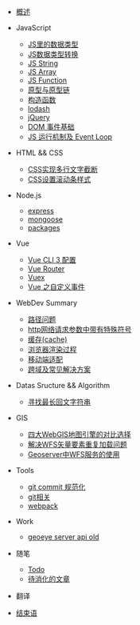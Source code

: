 <!-- docs/_sidebar.md -->

* [概述](README.md)

* JavaScript
  * [JS里的数据类型](javascript/JS里的数据类型.md) 
  * [JS数据类型转换](javascript/JS数据类型转换.md) 
  * [JS String](javascript/string.md) 
  * [JS Array](javascript/array.md) 
  * [JS Function](javascript/function.md) 
  * [原型与原型链](javascript/原型与原型链.md) 
  * [构造函数](javascript/构造函数.md) 
  * [lodash](javascript/lodash.md)
  * [jQuery](javascript/jquery.md)
  * [DOM 事件基础](javascript/dom事件.md)
  * [JS 运行机制及 Event Loop](javascript/EventLoop.md)

* HTML && CSS
  * [CSS实现多行文字截断](html&css/CSS实现多行文字截断.md)
  * [CSS设置滚动条样式](html&css/CSS设置滚动条样式.md)

* Node.js
  * [express](node/express.md)
  * [mongoose](node/mongoose.md)
  * [packages](node/packages.md)

* Vue
  * [Vue CLI 3 配置](vue/vue-cli3.md)
  * [Vue Router](vue/vue-router.md)
  * [Vuex](vue/vuex.md)
  * [Vue 之自定义事件](vue/vue之自定义事件.md)

* WebDev Summary
  * [路径问题](webdev_summary/路径.md)
  * [http网络请求参数中带有特殊符号](webdev_summary/http网络请求参数中带有特殊符号.md)
  * [缓存(cache)](webdev_summary/cache.md)
  * [浏览器渲染过程](webdev_summary/浏览器渲染过程.md)
  * [移动端适配](webdev_summary/移动端适配.md)
  * [跨域及常见解决方案](webdev_summary/跨域及常见解决方案.md)

* Datas Sructure && Algorithm
  * [寻找最长回文字符串](datastructure_algorithm/寻找最长回文字符串.md)

* GIS
  * [四大WebGIS地图引擎的对比选择](gis/四大webgis地图引擎的对比选择.md)
  * [解决WFS矢量要素重复加载问题](gis/解决WFS矢量要素重复加载问题.md)
  * [Geoserver中WFS服务的使用](gis/Geoserver中WFS服务的使用.md)

* Tools
  * [git commit 规范化](tools/git提交信息规范化.md)
  * [git相关](tools/git相关.md)
  * [webpack](tools/webpack.md)

* Work
  * [geoeye server api old](work/geoeye-server-api.md)

* 随笔
  * [Todo](随笔/todo.md)
  * [待消化的文章](随笔/文章.md)

* 翻译

* [结束语](end.md)
